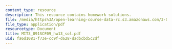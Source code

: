 ```yaml
---
content_type: resource
description: This resource contains homework solutions.
file: /media/https%3A/open-learning-course-data-rc.s3.amazonaws.com/3-091sc-introduction-to-solid-state-chemistry-fall-2010/fa6d1081f73ecc9fd628dadbcbd5c2df_MIT3_091SCF09_hw13_sol.pdf
file_type: application/pdf
resourcetype: Document
title: MIT3_091SCF09_hw13_sol.pdf
uid: fa6d1081-f73e-cc9f-d628-dadbcbd5c2df
---
```

